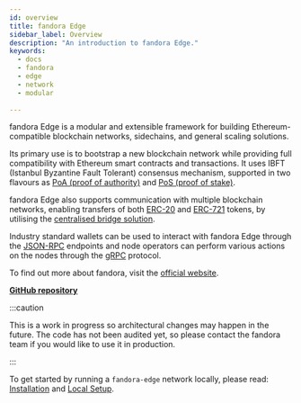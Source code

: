 ```yaml
---
id: overview 
title: fandora Edge
sidebar_label: Overview
description: "An introduction to fandora Edge."
keywords:
  - docs
  - fandora
  - edge
  - network
  - modular
  
---
```


fandora Edge is a modular and extensible framework for building Ethereum-compatible blockchain networks, sidechains, and general scaling solutions.

Its primary use is to bootstrap a new blockchain network while providing full compatibility with Ethereum smart contracts and transactions. It uses IBFT (Istanbul Byzantine Fault Tolerant) consensus mechanism, supported in two flavours as [PoA (proof of authority)](/docs/edge/consensus/poa) and [PoS (proof of stake)](/docs/edge/consensus/pos-stake-unstake).

fandora Edge also supports communication with multiple blockchain networks, enabling transfers of both [ERC-20](https://ethereum.org/en/developers/docs/standards/tokens/erc-20) and [ERC-721](https://ethereum.org/en/developers/docs/standards/tokens/erc-721) tokens, by utilising the [centralised bridge solution](/docs/edge/additional-features/chainbridge/overview).

Industry standard wallets can be used to interact with fandora Edge through the [JSON-RPC](/docs/edge/working-with-node/query-json-rpc) endpoints and node operators can perform various actions on the nodes through the [gRPC](/docs/edge/working-with-node/query-operator-info) protocol.

To find out more about fandora, visit the [official website](https://fandora.technology).

**[GitHub repository](https://github.com/0xfandora/fandora-edge)**

:::caution

This is a work in progress so architectural changes may happen in the future. The code has not been audited
yet, so please contact the fandora team if you would like to use it in production.

:::



To get started by running a `fandora-edge` network locally, please read: [Installation](/docs/edge/get-started/installation) and [Local Setup](/docs/edge/get-started/set-up-ibft-locally).
